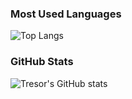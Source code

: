 ### Most Used Languages
![Top Langs](https://github-readme-stats.vercel.app/api/top-langs/?username=tresor-del&layout=compact&langs_count=8&theme=radical)

### GitHub Stats
![Tresor's GitHub stats](https://github-readme-stats.vercel.app/api?username=tresor-del&show_icons=true&theme=radical)
